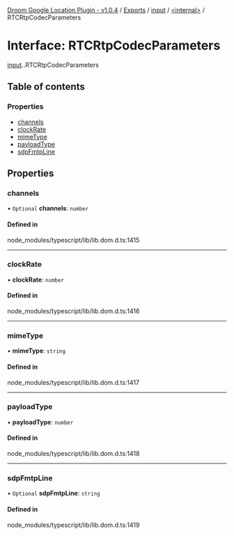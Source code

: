 [Droom Google Location Plugin - v1.0.4](../README.md) / [Exports](../modules.md) / [input](../modules/input.md) / [<internal\>](../modules/input._internal_.md) / RTCRtpCodecParameters

# Interface: RTCRtpCodecParameters

[input](../modules/input.md).[<internal>](../modules/input._internal_.md).RTCRtpCodecParameters

## Table of contents

### Properties

- [channels](input._internal_.RTCRtpCodecParameters.md#channels)
- [clockRate](input._internal_.RTCRtpCodecParameters.md#clockrate)
- [mimeType](input._internal_.RTCRtpCodecParameters.md#mimetype)
- [payloadType](input._internal_.RTCRtpCodecParameters.md#payloadtype)
- [sdpFmtpLine](input._internal_.RTCRtpCodecParameters.md#sdpfmtpline)

## Properties

### channels

• `Optional` **channels**: `number`

#### Defined in

node_modules/typescript/lib/lib.dom.d.ts:1415

___

### clockRate

• **clockRate**: `number`

#### Defined in

node_modules/typescript/lib/lib.dom.d.ts:1416

___

### mimeType

• **mimeType**: `string`

#### Defined in

node_modules/typescript/lib/lib.dom.d.ts:1417

___

### payloadType

• **payloadType**: `number`

#### Defined in

node_modules/typescript/lib/lib.dom.d.ts:1418

___

### sdpFmtpLine

• `Optional` **sdpFmtpLine**: `string`

#### Defined in

node_modules/typescript/lib/lib.dom.d.ts:1419
